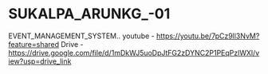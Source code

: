 # SUKALPA_ARUNKG_-01
EVENT_MANAGEMENT_SYSTEM..
youtube - https://youtu.be/7pCz9ll3NvM?feature=shared
Drive -
https://drive.google.com/file/d/1mDkWJ5uoDpJtFG2zDYNC2P1PEqPzlWXl/view?usp=drive_link
